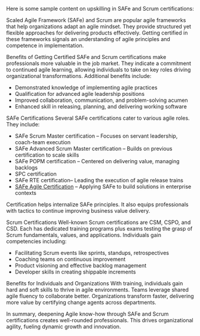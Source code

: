 Here is some sample content on upskilling in SAFe and Scrum certifications:

Scaled Agile Framework (SAFe) and Scrum are popular agile frameworks that help organizations adapt an agile mindset. They provide structured yet flexible approaches for delivering products effectively. Getting certified in these frameworks signals an understanding of agile principles and competence in implementation.  

Benefits of Getting Certified
SAFe and Scrum certifications make professionals more valuable in the job market. They indicate a commitment to continued agile learning, allowing individuals to take on key roles driving organizational transformations. Additional benefits include:

- Demonstrated knowledge of implementing agile practices
- Qualification for advanced agile leadership positions  
- Improved collaboration, communication, and problem-solving acumen
- Enhanced skill in releasing, planning, and delivering working software  

SAFe Certifications 
Several SAFe certifications cater to various agile roles. They include:  

- SAFe Scrum Master certification – Focuses on servant leadership, coach-team execution  
- SAFe Advanced Scrum Master certification – Builds on previous certification to scale skills  
- SAFe POPM certification – Centered on delivering value, managing backlogs
- SPC certification 
- SAFe RTE certification– Leading the execution of agile release trains
- [SAFe Agile Certification](https://www.leanwisdom.com/agile/safe-agilist-certification-training) – Applying SAFe to build solutions in enterprise contexts 

Certification helps internalize SAFe principles. It also equips professionals with tactics to continue improving business value delivery.

Scrum Certifications
Well-known Scrum certifications are CSM, CSPO, and CSD. Each has dedicated training programs plus exams testing the grasp of Scrum fundamentals, values, and applications. Individuals gain competencies including:  

- Facilitating Scrum events like sprints, standups, retrospectives
- Coaching teams on continuous improvement  
- Product visioning and effective backlog management
- Developer skills in creating shippable increments  

Benefits for Individuals and Organizations
With training, individuals gain hard and soft skills to thrive in agile environments. Teams leverage shared agile fluency to collaborate better. Organizations transform faster, delivering more value by certifying change agents across departments.  

In summary, deepening Agile know-how through SAFe and Scrum certifications creates well-rounded professionals. This drives organizational agility, fueling dynamic growth and innovation.
